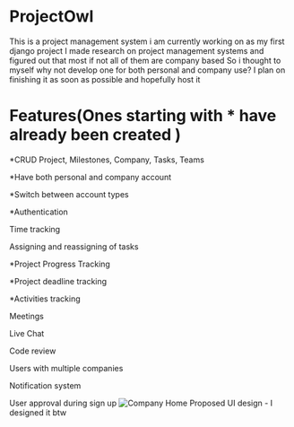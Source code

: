 # ProjectOwl

This is a project management system i am currently working on as my first django project
I made research on project management systems and figured out that most if not all of them are company based
So i thought to myself why not develop one for both personal and company use?
I plan on finishing it as soon as possible and hopefully host it

# Features(Ones starting with * have already been created )

*CRUD Project, Milestones, Company, Tasks, Teams

*Have both personal and company account

*Switch between account types

*Authentication

Time tracking

Assigning and reassigning of tasks

*Project Progress Tracking

*Project deadline tracking

*Activities tracking

Meetings

Live Chat

Code review

Users with multiple companies

Notification system

User approval during sign up
![Company Home](https://user-images.githubusercontent.com/105548020/225363143-e61ea87e-3511-43b8-b9e3-d86e0e2a60f0.png)
Proposed UI design - I designed it btw
